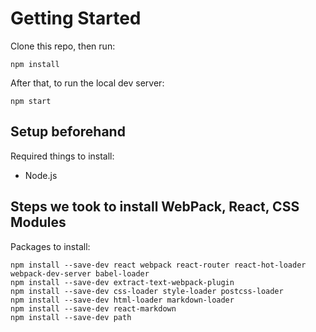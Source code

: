 # Getting Started

Clone this repo, then run:

```
npm install
```

After that, to run the local dev server:

```
npm start
```

## Setup beforehand

Required things to install:

- Node.js

## Steps we took to install WebPack, React, CSS Modules

Packages to install:

```
npm install --save-dev react webpack react-router react-hot-loader webpack-dev-server babel-loader
npm install --save-dev extract-text-webpack-plugin
npm install --save-dev css-loader style-loader postcss-loader
npm install --save-dev html-loader markdown-loader
npm install --save-dev react-markdown
npm install --save-dev path
```
